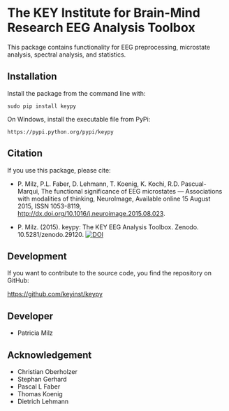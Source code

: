 The KEY Institute for Brain-Mind Research
EEG Analysis Toolbox
============================================================
This package contains functionality for EEG preprocessing,
microstate analysis, spectral analysis, and statistics.

Installation
------------

Install the package from the command line with:

	sudo pip install keypy

On Windows, install the executable file from PyPi:

	https://pypi.python.org/pypi/keypy


Citation
--------
	
If you use this package, please cite:	

* P. Milz, P.L. Faber, D. Lehmann, T. Koenig, K. Kochi, R.D. Pascual-Marqui, The functional significance of EEG microstates — Associations with modalities of thinking, NeuroImage, Available online 15 August 2015, ISSN 1053-8119, http://dx.doi.org/10.1016/j.neuroimage.2015.08.023.
	
* P. Milz. (2015). keypy: The KEY EEG Analysis Toolbox. Zenodo. 10.5281/zenodo.29120. [![DOI](https://zenodo.org/badge/17507/keyinst/keypy.svg)](https://zenodo.org/badge/latestdoi/17507/keyinst/keypy)

Development
-----------
If you want to contribute to the source code, you find the repository on GitHub:

https://github.com/keyinst/keypy
	

Developer
---------
* Patricia Milz

Acknowledgement
---------------
* Christian Oberholzer
* Stephan Gerhard
* Pascal L Faber
* Thomas Koenig
* Dietrich Lehmann



